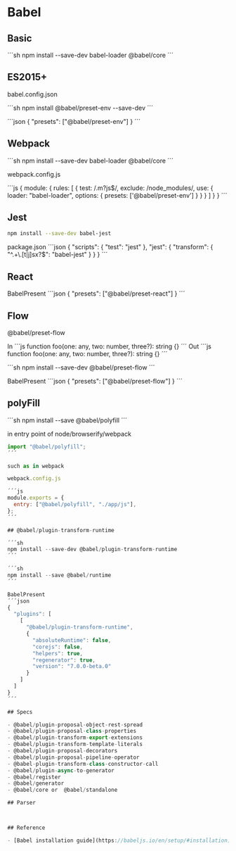 # Babel

## Basic

´´´sh
npm install --save-dev babel-loader @babel/core
´´´

## ES2015+

babel.config.json

´´´sh
npm install @babel/preset-env --save-dev
´´´

´´´json
{
"presets": ["@babel/preset-env"]
}
´´´

## Webpack

´´´sh
npm install --save-dev babel-loader @babel/core
´´´

webpack.config.js

´´´js
{
module: {
rules: [
{
test: /\.m?js$/,
exclude: /node_modules/,
use: {
loader: "babel-loader",
options: {
presets: ['@babel/preset-env']
}
}
}
]
}
}
´´´

## Jest

```sh
npm install --save-dev babel-jest
```

package.json
´´´json
{
"scripts": {
"test": "jest"
},
"jest": {
"transform": {
"^.+\\.[t|j]sx?$": "babel-jest"
}
}
}
´´´

## React

BabelPresent
´´´json
{
"presets": ["@babel/preset-react"]
}
´´´

## Flow

@babel/preset-flow

In
´´´js
function foo(one: any, two: number, three?): string {}
´´´
Out
´´´js
function foo(one: any, two: number, three?): string {}
´´´

´´´sh
npm install --save-dev @babel/preset-flow
´´´

BabelPresent
´´´json
{
"presets": ["@babel/preset-flow"]
}
´´´

## polyFill

´´´sh
npm install --save @babel/polyfill
´´´

in entry point of node/browserify/webpack

```js
import "@babel/polyfill";
´´´

such as in webpack

webpack.config.js

´´´js
module.exports = {
  entry: ["@babel/polyfill", "./app/js"],
};
´´´

## @babel/plugin-transform-runtime

´´´sh
npm install --save-dev @babel/plugin-transform-runtime
´´´

´´´sh
npm install --save @babel/runtime
´´´

BabelPresent
´´´json
{
  "plugins": [
    [
      "@babel/plugin-transform-runtime",
      {
        "absoluteRuntime": false,
        "corejs": false,
        "helpers": true,
        "regenerator": true,
        "version": "7.0.0-beta.0"
      }
    ]
  ]
}
´´´

## Specs

- @babel/plugin-proposal-object-rest-spread
- @babel/plugin-proposal-class-properties
- @babel/plugin-transform-export-extensions
- @babel/plugin-transform-template-literals
- @babel/plugin-proposal-decorators
- @babel/plugin-proposal-pipeline-operator
- @babel-plugin-transform-class-constructor-call
- @babel/plugin-async-to-generator
- @babel/register
- @babel/generator
- @babel/core or  @babel/standalone

## Parser



## Reference

- [Babel installation guide](https://babeljs.io/en/setup/#installation)
```

